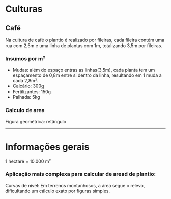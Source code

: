 # Culturas

## Café

Na cultura de café o plantio é realizado por fileiras, cada fileira contém uma rua com 2,5m e uma linha de plantas com 1m, totalizando 3,5m por fileiras. 


### Insumos por m²

- Mudas: além do espaço entras as linhas(3,5m), cada planta tem um espaçamento de 0,8m entre si dentro da linha, resultando em 1 muda a cada 2,8m².
- Calcário: 300g
- Fertilizantes: 150g
- Palhada: 5kg

### Calculo de area
Figura geométrica: retângulo

---
# Informações gerais
1 hectare =  10.000 m²

### Aplicação mais complexa para calcular de aread de plantio:
Curvas de nível: Em terrenos montanhosos, a área segue o relevo, dificultando um cálculo exato por figuras simples.